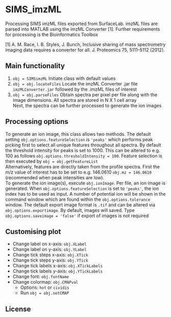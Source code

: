 # SIMS_imzML
Processing SIMS imzML files exported from SurfaceLab. imzML files are parsed into MATLAB using the imzML Converter [1]. Further requirements for processing is the Bioinformatics Toolbox

[1] A. M. Race, I. B. Styles, J. Bunch, Inclusive sharing of mass spectrometry imaging data requires a converter for all. J. Proteomics 75, 5111–5112 (2012).

## Main functionality
1. ```obj = SIMSimzML``` Initiate class with default values </br>
2. ```obj = obj.locateFiles``` Locate the imzML Converter .jar file ```imzMLConverter.jar``` followed by the .imzML files of interest </br>
3. ```obj = obj.parseFiles``` Obtain spectra per pixel per file along with the image dimensions. All spectra are stored in N X 1 cell array </br>
Next, the spectra can be further processed to generate the ion images

## Processing options
To generate an ion image, this class allows two methods. The default setting ```obj.options.featureSelection``` is ```'peaks'``` which 
performs peak picking first to select all unique features throughout all spectra. By default the threshold intensity for peaks is set
to 1000. This can be altered to e.g. 100 as follows ```obj.options.thresholdIntensity = 100```. Feature selection is then executed by
```obj = obj.getFeatureList```
</br>
Alternatively, features are directly taken from the profile spectra. First the *m/z* value of interest has to be set to e.g. 146.0610 
```obj.mz = 146.0610``` (recommended when peak intensities are low).
</br>
To generate the ion image(s), execute ```obj.ionImage```. Per file, an ion image is generated. When ```obj.options.featureSelection``` is  set to
```'peaks'```, the ion index has to be used as input. A number of potential ion will be shown in the command window which are found within the
```obj.options.tolerance``` window. The default export image format is ```.tif``` and can be altered via ```obj.options.exportimage```. By
default, images will saved. Type ```obj.options.saveimage = 'false'``` if export of images is not required 

## Customising plot
- Change label on x-axis:     ```obj.XLabel``` 
- Change label on y-axis:     ```obj.YLabel```
- Change tick steps x-axis:   ```obj.XTick```
- Change tick steps y-axis:   ```obj.YTick```
- Change tick labels x-axis:  ```obj.XTickLabels```
- Change tick labels y-axis:  ```obj.YTickLabels```
- Change font:                ```obj.fontName```
- Change colormap:            ```obj.CMAPval``` 
  - Options:                  ```hot``` or ```cividis```
  - Run ```obj = obj.setCMAP```

## License
